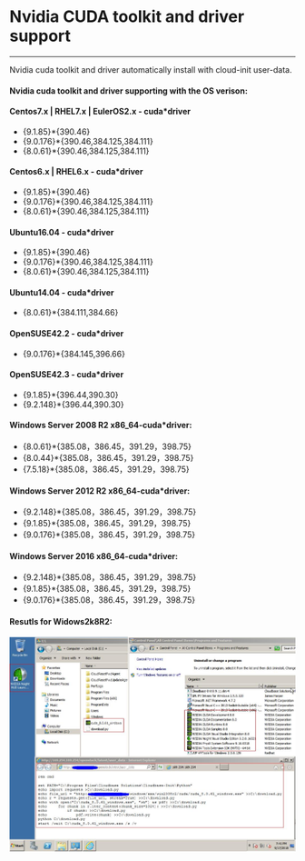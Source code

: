 # Nvidia CUDA toolkit and driver support #
------------------------------------------
Nvidia cuda toolkit and driver automatically install with cloud-init user-data.


#### Nvidia cuda toolkit and driver supporting with the OS verison:

#### Centos7.x | RHEL7.x | EulerOS2.x - cuda*driver
  - {9.1.85}*{390.46}
  - {9.0.176}*{390.46,384.125,384.111}
  - {8.0.61}*{390.46,384.125,384.111}

#### Centos6.x | RHEL6.x - cuda*driver
  - {9.1.85}*{390.46}
  - {9.0.176}*{390.46,384.125,384.111}
  - {8.0.61}*{390.46,384.125,384.111}

#### Ubuntu16.04 - cuda*driver
  - {9.1.85}*{390.46}
  - {9.0.176}*{390.46,384.125,384.111}
  - {8.0.61}*{390.46,384.125,384.111}

#### Ubuntu14.04 - cuda*driver
  - {8.0.61}*{384.111,384.66}

#### OpenSUSE42.2 - cuda*driver
  - {9.0.176}*{384.145,396.66}

#### OpenSUSE42.3 - cuda*driver
  - {9.1.85}*{396.44,390.30}
  - {9.2.148}*{396.44,390.30}

#### Windows Server 2008 R2 x86_64-cuda*driver:
  - {8.0.61}*{385.08，386.45，391.29，398.75}
  - {8.0.44}*{385.08，386.45，391.29，398.75}
  - {7.5.18}*{385.08，386.45，391.29，398.75}

#### Windows Server 2012 R2 x86_64-cuda*driver:
  - {9.2.148}*{385.08，386.45，391.29，398.75}
  - {9.1.85}*{385.08，386.45，391.29，398.75}
  - {9.0.176}*{385.08，386.45，391.29，398.75}

#### Windows Server 2016 x86_64-cuda*driver:
  - {9.2.148}*{385.08，386.45，391.29，398.75}
  - {9.1.85}*{385.08，386.45，391.29，398.75}
  - {9.0.176}*{385.08，386.45，391.29，398.75}
 
#### Resutls for Widows2k8R2:
![image](https://github.com/archerslaw/nvidia-cuda/blob/master/windows2k8r2-nvidia-cuda-driver-install-result.JPG)
